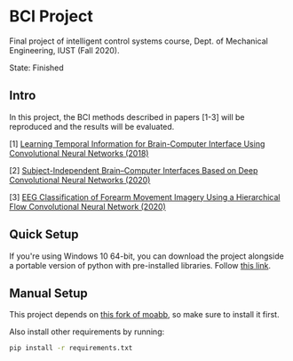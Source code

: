 # BCI Project

Final project of intelligent control systems course, Dept. of Mechanical Engineering, IUST (Fall 2020).

State: Finished

## Intro

In this project, the BCI methods described in papers [1-3] will be reproduced and the results will be evaluated.

[1] [Learning Temporal Information for Brain-Computer Interface Using Convolutional Neural Networks (2018)](https://ieeexplore.ieee.org/document/8310961)

[2] [Subject-Independent Brain–Computer Interfaces Based on Deep Convolutional Neural Networks (2020)](https://ieeexplore.ieee.org/document/8897723)

[3] [EEG Classification of Forearm Movement Imagery Using a Hierarchical Flow Convolutional Neural Network (2020)](https://ieeexplore.ieee.org/document/9046799)

## Quick Setup

If you're using Windows 10 64-bit, you can download the project alongside a portable version of python with pre-installed libraries.
Follow [this link](https://mfarzan.ir/bci-project/portable).

## Manual Setup

This project depends on [this fork of moabb](https://github.com/m2-farzan/moabb), so make sure to install it first.

Also install other requirements by running:
```bash
pip install -r requirements.txt
```
